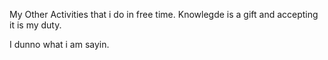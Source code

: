 My Other Activities that i do in free time. 
Knowlegde is a gift and accepting it is my duty.

I dunno what i am sayin.
